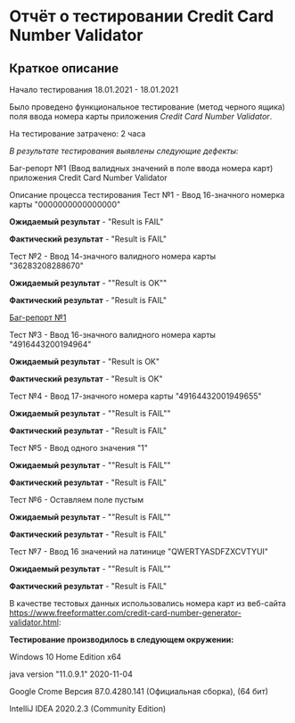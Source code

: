 # Отчёт о тестировании Credit Card Number Validator

## Краткое описание

Начало тестирования 18.01.2021 - 18.01.2021

Было проведено функциональное тестирование (метод черного ящика) поля ввода номера карты приложения *Credit Card Number Validator*.

На тестирование затрачено: 2 часа

*В результате тестирования выявлены следующие дефекты:*

Баг-репорт №1 (Ввод валидных значений в поле ввода номера карт) приложения Credit Card Number Validator

Описание процесса тестирования
Тест №1 - Ввод 16-значного номерка карты "0000000000000000"

**Ожидаемый результат** - "Result is FAIL"

**Фактический результат** - "Result is FAIL"



Тест №2 - Ввод 14-значного валидного номера карты "36283208288670"

**Ожидаемый результат** - ""Result is OK""

**Фактический результат** - "Result is FAIL"

[Баг-репорт №1](https://github.com/6apblra58/Credit-Card-Number-Validator/issues/1#issue-787827658)



Тест №3 - Ввод 16-значного валидного номера карты "4916443200194964"

**Ожидаемый результат** - "Result is OK"

**Фактический результат** - "Result is OK"



Тест №4 - Ввод 17-значного номера карты "49164432001949655"

**Ожидаемый результат** - ""Result is FAIL""

**Фактический результат** - "Result is FAIL"



Тест №5 - Ввод одного значения "1"

**Ожидаемый результат** - ""Result is FAIL""

**Фактический результат** - "Result is FAIL"


Тест №6 - Оставляем поле пустым

**Ожидаемый результат** - ""Result is FAIL""

**Фактический результат** - "Result is FAIL"



Тест №7 - Ввод 16 значений на латинице "QWERTYASDFZXCVTYUI"

**Ожидаемый результат** - ""Result is FAIL""

**Фактический результат** - "Result is FAIL"



В качестве тестовых данных использовались номера карт из веб-сайта https://www.freeformatter.com/credit-card-number-generator-validator.html:

**Тестирование производилось в следующем окружении:**

Windows 10 Home Edition x64

java version "11.0.9.1" 2020-11-04

Google Crome Версия 87.0.4280.141 (Официальная сборка), (64 бит)

IntelliJ IDEA 2020.2.3 (Community Edition)
